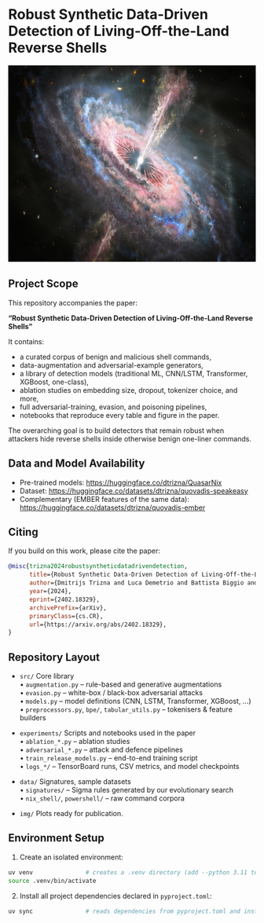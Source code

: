 # Robust Synthetic Data-Driven Detection of Living-Off-the-Land Reverse Shells

<img src="img/quasaroutflow.png" height="400">


## Project Scope

This repository accompanies the paper:

**“Robust Synthetic Data-Driven Detection of Living-Off-the-Land Reverse Shells”**  

It contains:

* a curated corpus of benign and malicious shell commands,
* data-augmentation and adversarial-example generators,
* a library of detection models (traditional ML, CNN/LSTM, Transformer, XGBoost, one-class),
* ablation studies on embedding size, dropout, tokenizer choice, and more,
* full adversarial-training, evasion, and poisoning pipelines,
* notebooks that reproduce every table and figure in the paper.

The overarching goal is to build detectors that remain robust when attackers
hide reverse shells inside otherwise benign one-liner commands.

## Data and Model Availability

- Pre-trained models: https://huggingface.co/dtrizna/QuasarNix
- Dataset: https://huggingface.co/datasets/dtrizna/quovadis-speakeasy
- Complementary (EMBER features of the same data): https://huggingface.co/datasets/dtrizna/quovadis-ember

## Citing

If you build on this work, please cite the paper:

```bibtex
@misc{trizna2024robustsyntheticdatadrivendetection,
      title={Robust Synthetic Data-Driven Detection of Living-Off-the-Land Reverse Shells}, 
      author={Dmitrijs Trizna and Luca Demetrio and Battista Biggio and Fabio Roli},
      year={2024},
      eprint={2402.18329},
      archivePrefix={arXiv},
      primaryClass={cs.CR},
      url={https://arxiv.org/abs/2402.18329}, 
}
```

## Repository Layout

* `src/`   Core library  
  • `augmentation.py` – rule-based and generative augmentations  
  • `evasion.py` – white-box / black-box adversarial attacks  
  • `models.py` – model definitions (CNN, LSTM, Transformer, XGBoost, …)  
  • `preprocessors.py`, `bpe/`, `tabular_utils.py` – tokenisers & feature builders  

* `experiments/`   Scripts and notebooks used in the paper  
  • `ablation_*.py` – ablation studies  
  • `adversarial_*.py` – attack and defence pipelines  
  • `train_release_models.py` – end-to-end training script  
  • `logs_*/` – TensorBoard runs, CSV metrics, and model checkpoints  

* `data/`   Signatures, sample datasets  
  • `signatures/` – Sigma rules generated by our evolutionary search  
  • `nix_shell/`, `powershell/` – raw command corpora  

* `img/`   Plots ready for publication.


## Environment Setup

1. Create an isolated environment:

```bash
uv venv               # creates a .venv directory (add --python 3.11 to choose a specific interpreter)
source .venv/bin/activate
```

2. Install all project dependencies declared in `pyproject.toml`:

```bash
uv sync               # reads dependencies from pyproject.toml and installs them
```
